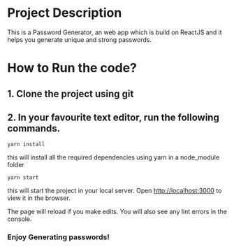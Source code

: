 # Project Description

This is a Password Generator, an web app which is build on ReactJS and it helps you generate unique and strong passwords.

# How to Run the code?

## 1. Clone the project using git  

## 2. In your favourite text editor, run the following commands.

`yarn install`

this will install all the required dependencies using yarn in a node_module folder

`yarn start`

this will start the project in your local server.
Open [http://localhost:3000](http://localhost:3000) to view it in the browser.

The page will reload if you make edits.
You will also see any lint errors in the console.

### Enjoy Generating passwords!

